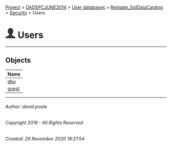 #### 

[Project](../../../../../readme.md) > [DADSPCJUNE2014](../../../../readme.md) > [User databases](../../../readme.md) > [Redgate_SqlDataCatalog](../../readme.md) > [Security](../readme.md) > Users

# ![Users](../../../../../Images/User32.png) Users

---

## <a name="#objects"></a>Objects

| Name |
|---|
| [dbo](dbo.md) |
| [guest](guest.md) |


---

###### Author:  david.poole

###### Copyright 2019 - All Rights Reserved

###### Created: 29 November 2020 18:21:54

